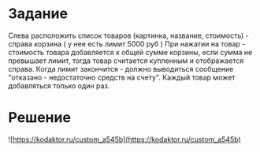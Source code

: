 # Задание

Слева расположить список товаров (картинка, название, стоимость) - справа корзина
( у нее есть лимит 5000 руб ) При нажатии на товар - стоимость товара добавляется 
к общей сумме корзины, если сумма не превышает лимит, тогда товар считается купленным и отображается справа. 
Когда лимит закончится - должно выводиться сообщение "отказано - недостаточно средств на счету". 
Каждый товар может добавляться только один раз. 

# Решение

![https://kodaktor.ru/custom_a545b](https://kodaktor.ru/custom_a545b)

